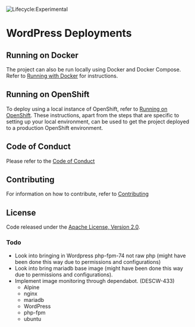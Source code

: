 ![Lifecycle:Experimental](https://img.shields.io/badge/Lifecycle-Experimental-339999)

# WordPress Deployments

## Running on Docker
The project can also be run locally using Docker and Docker Compose.  Refer to [Running with Docker](./dev/README.md) for instructions.

## Running on OpenShift
To deploy using a local instance of OpenShift, refer to [Running on OpenShift](./openshift/templates/README.md).  These instructions, apart from the steps that are specific to setting up your local environment, can be used to get the project deployed to a production OpenShift environment.


## Code of Conduct
Please refer to the [Code of Conduct](./CODE_OF_CONDUCT.md) 

## Contributing
For information on how to contribute, refer to [Contributing](CONTRIBUTING.md)

## License
Code released under the [Apache License, Version 2.0](./LICENSE).

### Todo
* Look into bringing in Wordpress php-fpm-74 not raw php (might have been done this way due to permissions and configurations)
* Look into bring mariadb base image (might have been done this way due to permissions and configurations).
* Implement image  monitoring through dependabot. (DESCW-433)
  * Alpine
  * nginx
  * mariadb
  * WordPress
  * php-fpm
  * ubuntu

